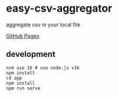 # easy-csv-aggregator
aggregate csv in your local file

[GitHub Pages](https://kjranyone.github.io/easy-csv-aggregator/)

## development
```
nvm use 16 # use node.js v16
npm install
cd app
npm install
npm run serve
```